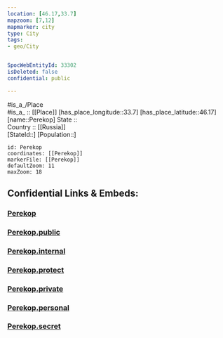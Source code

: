 ```yaml
---
location: [46.17,33.7] 
mapzoom: [7,12] 
mapmarker: city 
type: City
tags:
- geo/City


SpocWebEntityId: 33302
isDeleted: false
confidential: public

---
```

#is_a_/Place  
#is_a_ :: [[Place]] 
[has_place_longitude::33.7] 
[has_place_latitude::46.17] 
[name::Perekop] 
State ::  
Country :: [[Russia]]  
[StateId::] 
[Population::] 



```leaflet
id: Perekop
coordinates: [[Perekop]] 
markerFile: [[Perekop]] 
defaultZoom: 11 
maxZoom: 18
```


## Confidential Links & Embeds: 

### [Perekop](/_Standards/Earth/Continent/Europe/Europe~East/Ukraine/Regions~Ukraine/Crimea/City/Perekop.md) 

### [Perekop.public](/_public/Earth/Continent/Europe/Europe~East/Ukraine/Regions~Ukraine/Crimea/City/Perekop.public.md) 

### [Perekop.internal](/_internal/Earth/Continent/Europe/Europe~East/Ukraine/Regions~Ukraine/Crimea/City/Perekop.internal.md) 

### [Perekop.protect](/_protect/Earth/Continent/Europe/Europe~East/Ukraine/Regions~Ukraine/Crimea/City/Perekop.protect.md) 

### [Perekop.private](/_private/Earth/Continent/Europe/Europe~East/Ukraine/Regions~Ukraine/Crimea/City/Perekop.private.md) 

### [Perekop.personal](/_personal/Earth/Continent/Europe/Europe~East/Ukraine/Regions~Ukraine/Crimea/City/Perekop.personal.md) 

### [Perekop.secret](/_secret/Earth/Continent/Europe/Europe~East/Ukraine/Regions~Ukraine/Crimea/City/Perekop.secret.md)

